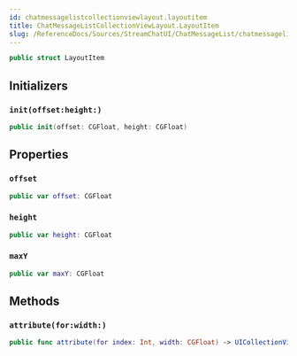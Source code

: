 ```yaml
---
id: chatmessagelistcollectionviewlayout.layoutitem 
title: ChatMessageListCollectionViewLayout.LayoutItem
slug: /ReferenceDocs/Sources/StreamChatUI/ChatMessageList/chatmessagelistcollectionviewlayout.layoutitem
---
```


``` swift
public struct LayoutItem 
```

## Initializers

### `init(offset:height:)`

``` swift
public init(offset: CGFloat, height: CGFloat) 
```

## Properties

### `offset`

``` swift
public var offset: CGFloat
```

### `height`

``` swift
public var height: CGFloat
```

### `maxY`

``` swift
public var maxY: CGFloat 
```

## Methods

### `attribute(for:width:)`

``` swift
public func attribute(for index: Int, width: CGFloat) -> UICollectionViewLayoutAttributes 
```
